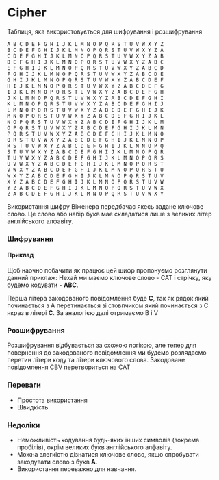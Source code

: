 #  Cipher
Таблиця, яка використовується для шифрування і розшифрування
```
A B C D E F G H I J K L M N O P Q R S T U V W X Y Z
B C D E F G H I J K L M N O P Q R S T U V W X Y Z A
C D E F G H I J K L M N O P Q R S T U V W X Y Z A B
D E F G H I J K L M N O P Q R S T U V W X Y Z A B C
E F G H I J K L M N O P Q R S T U V W X Y Z A B C D
F G H I J K L M N O P Q R S T U V W X Y Z A B C D E
G H I J K L M N O P Q R S T U V W X Y Z A B C D E F
H I J K L M N O P Q R S T U V W X Y Z A B C D E F G
I J K L M N O P Q R S T U V W X Y Z A B C D E F G H
J K L M N O P Q R S T U V W X Y Z A B C D E F G H I
K L M N O P Q R S T U V W X Y Z A B C D E F G H I J
L M N O P Q R S T U V W X Y Z A B C D E F G H I J K
M N O P Q R S T U V W X Y Z A B C D E F G H I J K L
N O P Q R S T U V W X Y Z A B C D E F G H I J K L M
O P Q R S T U V W X Y Z A B C D E F G H I J K L M N
P Q R S T U V W X Y Z A B C D E F G H I J K L M N O
Q R S T U V W X Y Z A B C D E F G H I J K L M N O P
R S T U V W X Y Z A B C D E F G H I J K L M N O P Q
S T U V W X Y Z A B C D E F G H I J K L M N O P Q R
T U V W X Y Z A B C D E F G H I J K L M N O P Q R S
U V W X Y Z A B C D E F G H I J K L M N O P Q R S T
V W X Y Z A B C D E F G H I J K L M N O P Q R S T U
W X Y Z A B C D E F G H I J K L M N O P Q R S T U V
X Y Z A B C D E F G H I J K L M N O P Q R S T U V W
Y Z A B C D E F G H I J K L M N O P Q R S T U V W X
Z A B C D E F G H I J K L M N O P Q R S T U V W X Y
```
Використання шифру Віженера передбачає якесь задане ключове слово. Це слово або набір букв має складатися лише з великих літер англійського алфавіту.

### Шифрування

#### Приклад
Щоб наочно побачити як працює цей шифр пропонуємо розглянути данний приклаж: Нехай ми маємо ключове слово - CAT і стрічку, яку будемо кодувати - **ABC**.

Перша літера закодованого повідомлення буде **С**, так як рядок який починається з A перетинається зі стовпчиком який починається з C якраз в літері **C**. За аналогією далі отримаємо B і V

### Розшифрування
Розшифрування відбувається за схожою логікою, але тепер для повернення до закодованого повідомлення ми будемо розлядаємо перетин літери коду та літери ключового слова. Закодоване повідомлення CBV перетвориться на CAT
### Переваги
* Простота використання
* Швидкість
### Недоліки
* Неможливість кодування будь-яких інших символів (зокрема пробілів), окрім великих букв англійського алфавіту.
* Можна злегкістю дізнатися ключове слово, якщо спробувати закодувати слово з букв **А**.
* Використання переважно для навчання.
